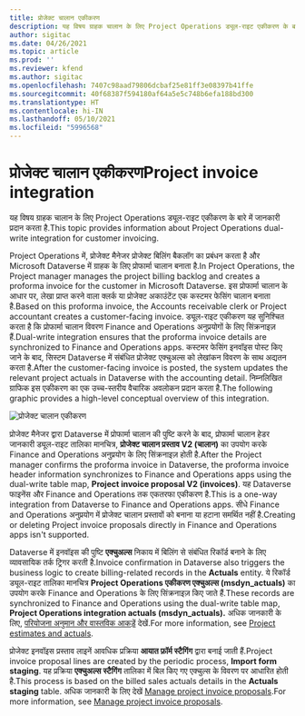 ```yaml
---
title: प्रोजेक्ट चालान एकीकरण
description: यह विषय ग्राहक चालान के लिए Project Operations ड्यूल-राइट एकीकरण के बारे में जानकारी प्रदान करता है.
author: sigitac
ms.date: 04/26/2021
ms.topic: article
ms.prod: ''
ms.reviewer: kfend
ms.author: sigitac
ms.openlocfilehash: 7407c98aad79806dcbaf25e81ff3e08397b41ffe
ms.sourcegitcommit: 40f68387f594180af64a5e5c748b6efa188bd300
ms.translationtype: HT
ms.contentlocale: hi-IN
ms.lasthandoff: 05/10/2021
ms.locfileid: "5996568"
---
```

# <a name="project-invoice-integration"></a><span data-ttu-id="2ee60-103">प्रोजेक्ट चालान एकीकरण</span><span class="sxs-lookup"><span data-stu-id="2ee60-103">Project invoice integration</span></span>

<span data-ttu-id="2ee60-104">यह विषय ग्राहक चालान के लिए Project Operations ड्यूल-राइट एकीकरण के बारे में जानकारी प्रदान करता है.</span><span class="sxs-lookup"><span data-stu-id="2ee60-104">This topic provides information about Project Operations dual-write integration for customer invoicing.</span></span>

<span data-ttu-id="2ee60-105">Project Operations में, प्रोजेक्ट मैनेजर प्रोजेक्ट बिलिंग बैकलॉग का प्रबंधन करता है और Microsoft Dataverse में ग्राहक के लिए प्रोफार्मा चालान बनाता है.</span><span class="sxs-lookup"><span data-stu-id="2ee60-105">In Project Operations, the Project manager manages the project billing backlog and creates a proforma invoice for the customer in Microsoft Dataverse.</span></span> <span data-ttu-id="2ee60-106">इस प्रोफार्मा चालान के आधार पर, लेखा प्राप्त करने वाला क्लर्क या प्रोजेक्ट अकाउंटेंट एक कस्टमर फेसिंग चालान बनाता है.</span><span class="sxs-lookup"><span data-stu-id="2ee60-106">Based on this proforma invoice, the Accounts receivable clerk or Project accountant creates a customer-facing invoice.</span></span> <span data-ttu-id="2ee60-107">ड्यूल-राइट एकीकरण यह सुनिश्चित करता है कि प्रोफार्मा चालान विवरण Finance and Operations अनुप्रयोगों के लिए सिंक्रनाइज़ हैं.</span><span class="sxs-lookup"><span data-stu-id="2ee60-107">Dual-write integration ensures that the proforma invoice details are synchronized to Finance and Operations apps.</span></span> <span data-ttu-id="2ee60-108">कस्टमर फेसिंग इनवॉइस पोस्ट किए जाने के बाद, सिस्टम Dataverse में संबंधित प्रोजेक्ट एक्चुअल्स को लेखांकन विवरण के साथ अद्यतन करता है.</span><span class="sxs-lookup"><span data-stu-id="2ee60-108">After the customer-facing invoice is posted, the system updates the relevant project actuals in Dataverse with the accounting detail.</span></span> <span data-ttu-id="2ee60-109">निम्नलिखित ग्राफिक इस एकीकरण का एक उच्च-स्तरीय वैचारिक अवलोकन प्रदान करता है.</span><span class="sxs-lookup"><span data-stu-id="2ee60-109">The following graphic provides a high-level conceptual overview of this integration.</span></span>

   ![प्रोजेक्ट चालान एकीकरण](./media/DW5Invoicing.png)

<span data-ttu-id="2ee60-111">प्रोजेक्ट मैनेजर द्वारा Dataverse में प्रोफार्मा चालान की पुष्टि करने के बाद, प्रोफार्मा चालान हेडर जानकारी ड्यूल-राइट तालिका मानचित्र, **प्रोजेक्ट चालान प्रस्ताव V2 (चालान)** का उपयोग करके Finance and Operations अनुप्रयोग के लिए सिंक्रनाइज़ होती है.</span><span class="sxs-lookup"><span data-stu-id="2ee60-111">After the Project manager confirms the proforma invoice in Dataverse, the proforma invoice header information synchronizes to Finance and Operations apps using the dual-write table map, **Project invoice proposal V2 (invoices)**.</span></span> <span data-ttu-id="2ee60-112">यह Dataverse फाइनेंस और Finance and Operations तक एकतरफा एकीकरण है.</span><span class="sxs-lookup"><span data-stu-id="2ee60-112">This is a one-way integration from Dataverse to Finance and Operations apps.</span></span> <span data-ttu-id="2ee60-113">सीधे Finance and Operations अनुप्रयोग में प्रोजेक्ट चालान प्रस्तावों को बनाना या हटाना समर्थित नहीं है.</span><span class="sxs-lookup"><span data-stu-id="2ee60-113">Creating or deleting Project invoice proposals directly in Finance and Operations apps isn't supported.</span></span>

<span data-ttu-id="2ee60-114">Dataverse में इनवॉइस की पुष्टि **एक्चुअल्स** निकाय में बिलिंग से संबंधित रिकॉर्ड बनाने के लिए व्यावसायिक तर्क ट्रिगर करती है.</span><span class="sxs-lookup"><span data-stu-id="2ee60-114">Invoice confirmation in Dataverse also triggers the business logic to create billing-related records in the **Actuals** entity.</span></span> <span data-ttu-id="2ee60-115">ये रिकॉर्ड ड्यूल-राइट तालिका मानचित्र **Project Operations एकीकरण एक्चुअल्स (msdyn\_actuals)** का उपयोग करके Finance and Operations के लिए सिंक्रनाइज़ किए जाते हैं.</span><span class="sxs-lookup"><span data-stu-id="2ee60-115">These records are synchronized to Finance and Operations using the dual-write table map, **Project Operations integration actuals (msdyn\_actuals).**</span></span> <span data-ttu-id="2ee60-116">अधिक जानकारी के लिए, [परियोजना अनुमान और वास्तविक आकड़ें](resource-dual-write-estimates-actuals.md) देखें.</span><span class="sxs-lookup"><span data-stu-id="2ee60-116">For more information, see [Project estimates and actuals](resource-dual-write-estimates-actuals.md).</span></span> 

<span data-ttu-id="2ee60-117">प्रोजेक्ट इनवॉइस प्रस्ताव लाइनें आवधिक प्रक्रिया **आयात फ़ॉर्म स्टैगिंग** द्वारा बनाई जाती हैं.</span><span class="sxs-lookup"><span data-stu-id="2ee60-117">Project invoice proposal lines are created by the periodic process, **Import form staging**.</span></span> <span data-ttu-id="2ee60-118">यह प्रक्रिया **एक्चुअल्स स्टैगिंग** तालिका में बिल किए गए एक्चुल्स के विवरण पर आधारित होती है.</span><span class="sxs-lookup"><span data-stu-id="2ee60-118">This process is based on the billed sales actuals details in the **Actuals staging** table.</span></span> <span data-ttu-id="2ee60-119">अधिक जानकारी के लिए देखें [Manage project invoice proposals](../invoicing/format-update-project-invoice-proposals.md#create-project-invoice-proposals).</span><span class="sxs-lookup"><span data-stu-id="2ee60-119">For more information, see [Manage project invoice proposals](../invoicing/format-update-project-invoice-proposals.md#create-project-invoice-proposals).</span></span> 
